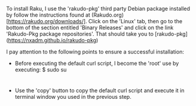 To install Raku, I use the 'rakudo-pkg' third party Debian package
installed by follow the instructions found at
(Rakudo.org)[https://rakudo.org/downloads/]. Click on the 'Linux' tab,
then go to the bottom of the section entitled 'Binary Releases'
and click on the link 'Rakudo-Pkg package repositories'.
That should take you to
[rakudo-pkg]
(https://nxadm.github.io/rakudo-pkg)

I pay attention to the following points to ensure a successful
installation:

+ Before executing the default curl script, I become the 'root'
  use by executing:
    $ sudo su
    #

+ Use the 'copy' button to copy the default curl script and execute
  it in terminal window you used in the previous step.

